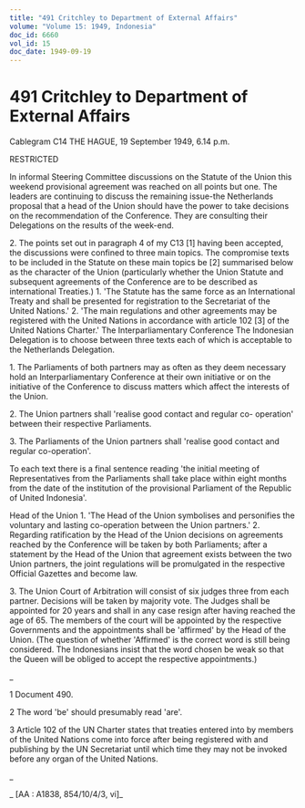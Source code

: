 ```yaml
---
title: "491 Critchley to Department of External Affairs"
volume: "Volume 15: 1949, Indonesia"
doc_id: 6660
vol_id: 15
doc_date: 1949-09-19
---
```


# 491 Critchley to Department of External Affairs

Cablegram C14 THE HAGUE, 19 September 1949, 6.14 p.m.

RESTRICTED

In informal Steering Committee discussions on the Statute of the Union this weekend provisional agreement was reached on all points but one. The leaders are continuing to discuss the remaining issue-the Netherlands proposal that a head of the Union should have the power to take decisions on the recommendation of the Conference. They are consulting their Delegations on the results of the week-end.

2\. The points set out in paragraph 4 of my C13 [1] having been accepted, the discussions were confined to three main topics. The compromise texts to be included in the Statute on these main topics be [2] summarised below as the character of the Union (particularly whether the Union Statute and subsequent agreements of the Conference are to be described as international Treaties.) 1. 'The Statute has the same force as an International Treaty and shall be presented for registration to the Secretariat of the United Nations.' 2. 'The main regulations and other agreements may be registered with the United Nations in accordance with article 102 [3] of the United Nations Charter.' The Interparliamentary Conference The Indonesian Delegation is to choose between three texts each of which is acceptable to the Netherlands Delegation.

1\. The Parliaments of both partners may as often as they deem necessary hold an Interparliamentary Conference at their own initiative or on the initiative of the Conference to discuss matters which affect the interests of the Union.

2\. The Union partners shall 'realise good contact and regular co- operation' between their respective Parliaments.

3\. The Parliaments of the Union partners shall 'realise good contact and regular co-operation'.

To each text there is a final sentence reading 'the initial meeting of Representatives from the Parliaments shall take place within eight months from the date of the institution of the provisional Parliament of the Republic of United Indonesia'.

Head of the Union 1. 'The Head of the Union symbolises and personifies the voluntary and lasting co-operation between the Union partners.' 2. Regarding ratification by the Head of the Union decisions on agreements reached by the Conference will be taken by both Parliaments; after a statement by the Head of the Union that agreement exists between the two Union partners, the joint regulations will be promulgated in the respective Official Gazettes and become law.

3\. The Union Court of Arbitration will consist of six judges three from each partner. Decisions will be taken by majority vote. The Judges shall be appointed for 20 years and shall in any case resign after having reached the age of 65. The members of the court will be appointed by the respective Governments and the appointments shall be 'affirmed' by the Head of the Union. (The question of whether 'Affirmed' is the correct word is still being considered. The Indonesians insist that the word chosen be weak so that the Queen will be obliged to accept the respective appointments.)

_

1 Document 490.

2 The word 'be' should presumably read 'are'.

3 Article 102 of the UN Charter states that treaties entered into by members of the United Nations come into force after being registered with and publishing by the UN Secretariat until which time they may not be invoked before any organ of the United Nations.

_

_ [AA : A1838, 854/10/4/3, vi]_
